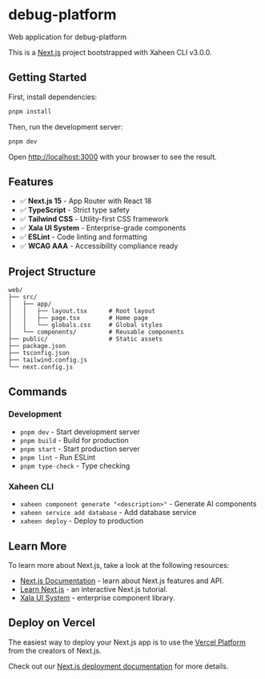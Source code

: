 # debug-platform

Web application for debug-platform

This is a [Next.js](https://nextjs.org/) project bootstrapped with Xaheen CLI v3.0.0.

## Getting Started

First, install dependencies:

```bash
pnpm install
```

Then, run the development server:

```bash
pnpm dev
```

Open [http://localhost:3000](http://localhost:3000) with your browser to see the result.

## Features

- ✅ **Next.js 15** - App Router with React 18
- ✅ **TypeScript** - Strict type safety
- ✅ **Tailwind CSS** - Utility-first CSS framework
- ✅ **Xala UI System** - Enterprise-grade components
- ✅ **ESLint** - Code linting and formatting
- ✅ **WCAG AAA** - Accessibility compliance ready

## Project Structure

```
web/
├── src/
│   ├── app/
│   │   ├── layout.tsx      # Root layout
│   │   ├── page.tsx        # Home page
│   │   └── globals.css     # Global styles
│   └── components/         # Reusable components
├── public/                 # Static assets
├── package.json
├── tsconfig.json
├── tailwind.config.js
└── next.config.js
```

## Commands

### Development
- `pnpm dev` - Start development server
- `pnpm build` - Build for production
- `pnpm start` - Start production server
- `pnpm lint` - Run ESLint
- `pnpm type-check` - Type checking

### Xaheen CLI
- `xaheen component generate "<description>"` - Generate AI components
- `xaheen service add database` - Add database service
- `xaheen deploy` - Deploy to production

## Learn More

To learn more about Next.js, take a look at the following resources:

- [Next.js Documentation](https://nextjs.org/docs) - learn about Next.js features and API.
- [Learn Next.js](https://nextjs.org/learn) - an interactive Next.js tutorial.
- [Xala UI System](https://xala.tech) - enterprise component library.

## Deploy on Vercel

The easiest way to deploy your Next.js app is to use the [Vercel Platform](https://vercel.com/new?utm_medium=default-template&filter=next.js&utm_source=create-next-app&utm_campaign=create-next-app-readme) from the creators of Next.js.

Check out our [Next.js deployment documentation](https://nextjs.org/docs/deployment) for more details.